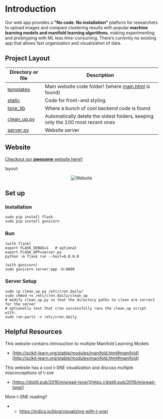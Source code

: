 
# Introduction

Our web app provides a **"No code. No installation"** platform for researchers to upload images and compare clustering results with popular **machine learning models and manifold learning algorithms**, making experimenting and prototyping with ML less time-consuming. There’s currently no existing app that allows fast organization and visualization of data.



## Project Layout

| Directory or file| Description                                                                                        |
|-------------------------|----------------------------------------------------------------------------------------------------|
| [templates](https://github.com/bessaFan/generate_tsne_plots_online/tree/master/templates "templates") | Main website code folder! (where [main.html](https://github.com/bessaFan/generate_tsne_plots_online/blob/master/templates/main.html "main.html") is found)|
| [static](https://github.com/bessaFan/generate_tsne_plots_online/tree/master/static "static")| Code for front-end styling |
| [tsne_lib](https://github.com/bessaFan/generate_tsne_plots_online/tree/master/tsne_lib "tsne_lib")| Where a bunch of cool backend code is found|
| [clean_up.py](https://github.com/bessaFan/generate_tsne_plots_online/blob/master/clean_up.py "clean_up.py")| Automatically delete the oldest folders, keeping only the 100 most recent ones|
| [server.py](https://github.com/bessaFan/generate_tsne_plots_online/blob/master/server.py "server.py")|Website server|




## Website 
[Checkout our **awesome** website here!!](http://23.233.65.16/)

layout:
<p align="center">

<img src="https://github.com/bessaFan/generate_tsne_plots_online/blob/master/static/images/MLplayground.jpg?raw=true" alt="Website" >
</p>

## Set up

### Installation

```
sudo pip install flask
sudo pip install gunicorn
```

### Run

```
(with flask)
export FLASK_DEBUG=1   # optional
export FLASK_APP=server.py
python -m flask run --host=0.0.0.0

(with gunicorn)
sudo gunicorn server:app -b:8080

```

### Server Setup

```
sudo cp clean_up.py /etc/cron.daily/
sudo chmod +x /etc/cron.daily/clean_up
# modify clean_up.py so that the directory paths to clean are correct for the server
# optionally test that cron successfully runs the clean_up script with:
sudo run-parts -v /etc/cron.daily
```

## Helpful Resources
This website contains introsuction to multiple Manifold Learning Models 
 -   [http://scikit-learn.org/stable/modules/manifold.html#manifold](http://scikit-learn.org/stable/modules/manifold.html#manifold)

This website has a cool  t-SNE  visualization and discuss multiple misconceptions of t-sne 
-   [https://distill.pub/2016/misread-tsne/](https://distill.pub/2016/misread-tsne/)


More t-SNE reading!!
- - https://indico.io/blog/visualizing-with-t-sne/

